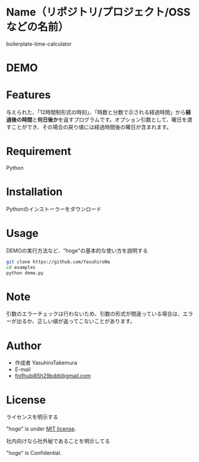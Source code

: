 # Name（リポジトリ/プロジェクト/OSSなどの名前）

boilerplate-time-calculator

# DEMO



# Features

与えられた、「12時間制形式の時刻」、「時数と分数で示される経過時間」から**経過後の時間**と**何日後か**を返すプログラムです。オプション引数として、曜日を渡すことができ、その場合の戻り値には経過時間後の曜日が含まれます。

# Requirement

Python

# Installation

Pythonのインストーラーをダウンロード

# Usage

DEMOの実行方法など、"hoge"の基本的な使い方を説明する

```bash
git clone https://github.com/YasuhiroNa
cd examples
python demo.py
```

# Note

引数のエラーチェックは行わないため、引数の形式が間違っている場合は、エラーが出るか、正しい値が返ってこないことがあります。

# Author

* 作成者
YasuhiroTakemura
* E-mail
* fnifhubi85h29bddi@gmail.com

# License
ライセンスを明示する

"hoge" is under [MIT license](https://en.wikipedia.org/wiki/MIT_License).

社内向けなら社外秘であることを明示してる

"hoge" is Confidential.
